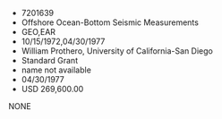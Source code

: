 * 7201639
* Offshore Ocean-Bottom Seismic Measurements
* GEO,EAR
* 10/15/1972,04/30/1977
* William Prothero, University of California-San Diego
* Standard Grant
*   name not available
* 04/30/1977
* USD 269,600.00

NONE